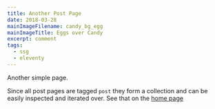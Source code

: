 ```yaml
---
title: Another Post Page
date: 2018-03-28
mainImageFilename: candy_bg_egg
mainImageTitle: Eggs over Candy
excerpt: comment
tags:
  - ssg
  - eleventy
---
```


<!--excerpt-->Another simple page.<!--end-excerpt-->

Since all post pages are tagged `post` they form a collection and can be easily inspected and iterated over. See that on the [home page](/)



